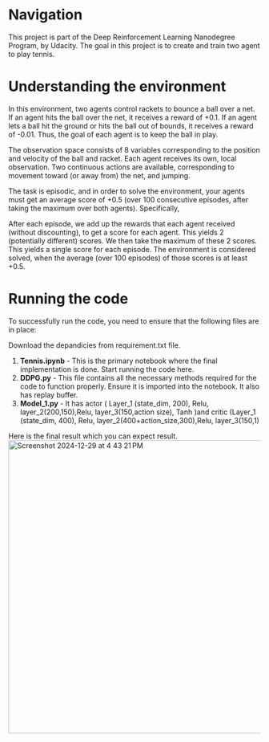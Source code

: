 # Navigation
This project is part of the Deep Reinforcement Learning Nanodegree Program, by Udacity.
The goal in this project is to create and train two agent to play tennis.


# Understanding the environment
In this environment, two agents control rackets to bounce a ball over a net. If an agent hits the ball over the net, it receives a reward of +0.1. If an agent lets a ball hit the ground or hits the ball out of bounds, it receives a reward of -0.01. Thus, the goal of each agent is to keep the ball in play.

The observation space consists of 8 variables corresponding to the position and velocity of the ball and racket. Each agent receives its own, local observation. Two continuous actions are available, corresponding to movement toward (or away from) the net, and jumping.

The task is episodic, and in order to solve the environment, your agents must get an average score of +0.5 (over 100 consecutive episodes, after taking the maximum over both agents). Specifically,

After each episode, we add up the rewards that each agent received (without discounting), to get a score for each agent. This yields 2 (potentially different) scores. We then take the maximum of these 2 scores.
This yields a single score for each episode.
The environment is considered solved, when the average (over 100 episodes) of those scores is at least +0.5.



# Running the code

To successfully run the code, you need to ensure that the following files are in place:

Download the depandicies from requirement.txt file.

1. **Tennis.ipynb** - This is the primary notebook where the final implementation is done. Start running the code here.
2. **DDPG.py** - This file contains all the necessary methods required for the code to function properly. Ensure it is imported into the notebook. It also has replay buffer.
3. **Model_1.py** - It has actor ( Layer_1 (state_dim, 200), Relu, layer_2(200,150),Relu, layer_3(150,action size), Tanh )and critic (Layer_1 (state_dim, 400), Relu, layer_2(400+action_size,300),Relu, layer_3(150,1) 

Here is the final result which you can expect result.
<img width="584" alt="Screenshot 2024-12-29 at 4 43 21 PM" src="https://github.com/user-attachments/assets/1fd94ae2-f6b3-4f8b-ad0a-e7f929f55ad7" />





